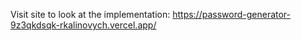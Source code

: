 Visit site to look at the implementation: https://password-generator-9z3qkdsqk-rkalinovych.vercel.app/
